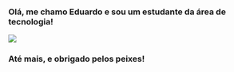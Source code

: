 ### Olá, me chamo Eduardo e sou um estudante da área de tecnologia!

<picture>
<source
  srcset="https://github-readme-stats.vercel.app/api?username=edudent&show_icons=true&theme=tokyonight&include_all_commits=true&count_private=true&locale=pt-br"
  media="(prefers-color-scheme: dark)"
/>
<source
  srcset="https://github-readme-stats.vercel.app/api?username=edudent&show_icons=true&count_private=true"
  media="(prefers-color-scheme: light), (prefers-color-scheme: no-preference)"
/>
<img src="https://github-readme-stats.vercel.app/api?username=edudent&show_icons=true&locale=pt-br" />
</picture>

### Até mais, e obrigado pelos peixes!
